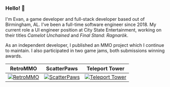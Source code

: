 ### Hello! 👋

I'm Evan, a game developer and full-stack developer based out of Birmingham, AL. I've been a full-time software engineer since 2018. My current role a UI engineer position at City State Entertainment, working on their titles *Camelot Unchained* and *Final Stand: Ragnarök*.

As an independent developer, I published an MMO project which I continue to maintain. I also participated in two game jams, both submissions winning awards. 

RetroMMO | ScatterPaws | Teleport Tower
:-------------------------:|:-------------------------:|:-------------------------:
| [![RetroMMO](https://img.itch.zone/aW1nLzcyMzU1ODUucG5n/315x250%23c/Ciyyjl.png)](https://retro-mmo.com) | [![ScatterPaws](https://img.itch.zone/aW1nLzExNDI5MTYyLnBuZw==/315x250%23c/yeGszs.png)](https://retrommo.itch.io/scatterpaws) | [![Teleport Tower](https://img.itch.zone/aW1nLzcyODYyOTkucG5n/315x250%23c/58pusG.png)](https://retrommo.itch.io/teleport-tower)
